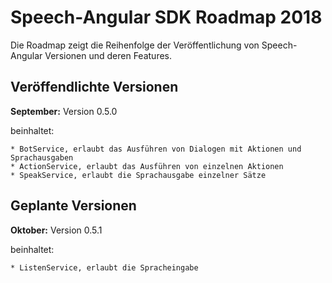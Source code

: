 # Speech-Angular SDK Roadmap 2018

Die Roadmap zeigt die Reihenfolge der Veröffentlichung von Speech-Angular Versionen und deren Features.

## Veröffendlichte Versionen

**September:** Version 0.5.0

beinhaltet:

    * BotService, erlaubt das Ausführen von Dialogen mit Aktionen und Sprachausgaben
    * ActionService, erlaubt das Ausführen von einzelnen Aktionen
    * SpeakService, erlaubt die Sprachausgabe einzelner Sätze

## Geplante Versionen

**Oktober:** Version 0.5.1

beinhaltet:

    * ListenService, erlaubt die Spracheingabe


